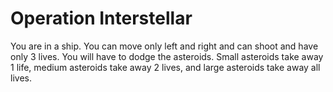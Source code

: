 # Operation Interstellar
You are in a ship. You can move only left and right and can shoot and have only 3 lives. You will have to dodge the asteroids. Small asteroids take away 1 life, medium asteroids take away 2 lives, and large asteroids take away all lives. 
